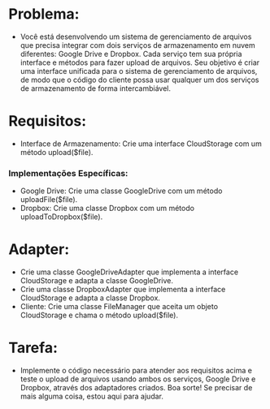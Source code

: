 # Problema:
- Você está desenvolvendo um sistema de gerenciamento de arquivos que precisa integrar com dois serviços de armazenamento em nuvem 
diferentes: Google Drive e Dropbox. Cada serviço tem sua própria interface e métodos para fazer upload de arquivos. Seu objetivo é criar 
uma interface unificada para o sistema de gerenciamento de arquivos, de modo que o código do cliente possa usar qualquer um dos serviços de 
armazenamento de forma intercambiável.

# Requisitos:
- Interface de Armazenamento: Crie uma interface CloudStorage com um método upload($file).
### Implementações Específicas:
- Google Drive: Crie uma classe GoogleDrive com um método uploadFile($file).
- Dropbox: Crie uma classe Dropbox com um método uploadToDropbox($file).
# Adapter:
- Crie uma classe GoogleDriveAdapter que implementa a interface CloudStorage e adapta a classe GoogleDrive.
- Crie uma classe DropboxAdapter que implementa a interface CloudStorage e adapta a classe Dropbox.
- Cliente: Crie uma classe FileManager que aceita um objeto CloudStorage e chama o método upload($file).
# Tarefa:
- Implemente o código necessário para atender aos requisitos acima e teste o upload de arquivos usando ambos os serviços, Google Drive e Dropbox, através dos adaptadores criados. Boa sorte! Se precisar de mais alguma coisa, estou aqui para ajudar.